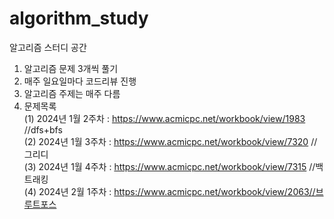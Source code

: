 # algorithm_study
알고리즘 스터디 공간
1. 알고리즘 문제 3개씩 풀기
2. 매주 일요일마다 코드리뷰 진행
3. 알고리즘 주제는 매주 다름
4. 문제목록<br>
   (1) 2024년 1월 2주차 : https://www.acmicpc.net/workbook/view/1983 //dfs+bfs<br>
   (2) 2024년 1월 3주차 : https://www.acmicpc.net/workbook/view/7320 //그리디<br>
   (3) 2024년 1월 4주차 : https://www.acmicpc.net/workbook/view/7315 //백트래킹<br>
   (4) 2024년 2월 1주차 : https://www.acmicpc.net/workbook/view/2063//브루트포스
